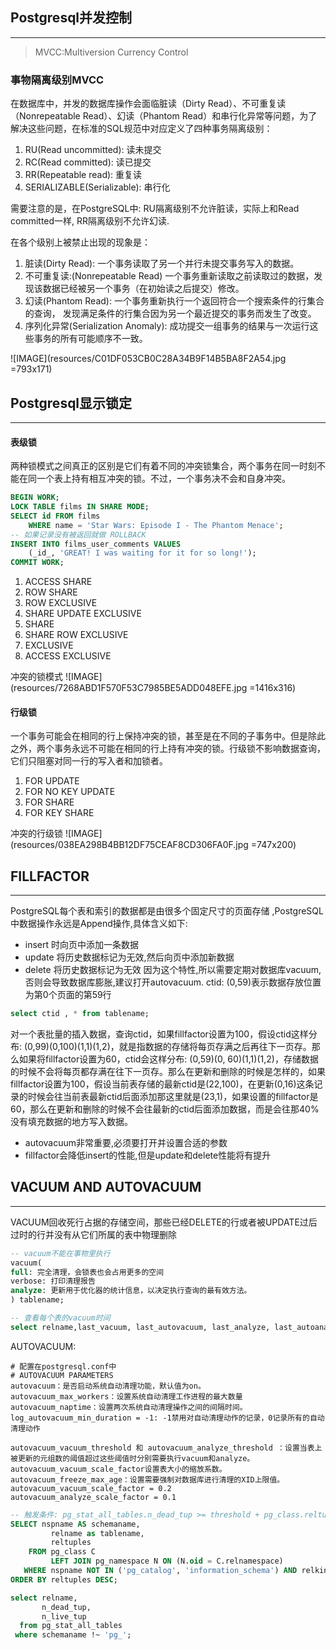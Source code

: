 ## Postgresql并发控制
---
>MVCC:Multiversion Currency Control

### 事物隔离级别MVCC
在数据库中，并发的数据库操作会面临脏读（Dirty Read）、不可重复读（Nonrepeatable Read）、幻读（Phantom Read）和串行化异常等问题，为了解决这些问题，在标准的SQL规范中对应定义了四种事务隔离级别：

1. RU(Read uncommitted): 读未提交
2. RC(Read committed): 读已提交
3. RR(Repeatable read): 重复读
4. SERIALIZABLE(Serializable): 串行化

需要注意的是，在PostgreSQL中:
RU隔离级别不允许脏读，实际上和Read committed一样, RR隔离级别不允许幻读.

在各个级别上被禁止出现的现象是：
1. 脏读(Dirty Read): 一个事务读取了另一个并行未提交事务写入的数据。
2. 不可重复读:(Nonrepeatable Read) 一个事务重新读取之前读取过的数据，发现该数据已经被另一个事务（在初始读之后提交）修改。
3. 幻读(Phantom Read): 一个事务重新执行一个返回符合一个搜索条件的行集合的查询， 发现满足条件的行集合因为另一个最近提交的事务而发生了改变。
4. 序列化异常(Serialization Anomaly): 成功提交一组事务的结果与一次运行这些事务的所有可能顺序不一致。

![IMAGE](resources/C01DF053CB0C28A34B9F14B5BA8F2A54.jpg =793x171)

## Postgresql显示锁定
---
#### 表级锁
两种锁模式之间真正的区别是它们有着不同的冲突锁集合，两个事务在同一时刻不能在同一个表上持有相互冲突的锁。不过，一个事务决不会和自身冲突。
```sql
BEGIN WORK;
LOCK TABLE films IN SHARE MODE;
SELECT id FROM films
    WHERE name = 'Star Wars: Episode I - The Phantom Menace';
-- 如果记录没有被返回就做 ROLLBACK
INSERT INTO films_user_comments VALUES
    (_id_, 'GREAT! I was waiting for it for so long!');
COMMIT WORK;
```
1. ACCESS SHARE
2. ROW SHARE
3. ROW EXCLUSIVE
4. SHARE UPDATE EXCLUSIVE
5. SHARE
6. SHARE ROW EXCLUSIVE
7. EXCLUSIVE
8. ACCESS EXCLUSIVE

冲突的锁模式
![IMAGE](resources/7268ABD1F570F53C7985BE5ADD048EFE.jpg =1416x316)

#### 行级锁
一个事务可能会在相同的行上保持冲突的锁，甚至是在不同的子事务中。但是除此之外，两个事务永远不可能在相同的行上持有冲突的锁。行级锁不影响数据查询，它们只阻塞对同一行的写入者和加锁者。
1. FOR UPDATE
2. FOR NO KEY UPDATE
3. FOR SHARE
4. FOR KEY SHARE

冲突的行级锁
![IMAGE](resources/038EA298B4BB12DF75CEAF8CD306FA0F.jpg =747x200)


## FILLFACTOR
---
PostgreSQL每个表和索引的数据都是由很多个固定尺寸的页面存储  ,PostgreSQL中数据操作永远是Append操作,具体含义如下:
+ insert 时向页中添加一条数据
+ update 将历史数据标记为无效,然后向页中添加新数据
+ delete 将历史数据标记为无效
因为这个特性,所以需要定期对数据库vacuum,否则会导致数据库膨胀,建议打开autovacuum.
ctid: (0,59)表示数据存放位置为第0个页面的第59行
```sql
select ctid , * from tablename;
```
对一个表批量的插入数据，查询ctid，如果fillfactor设置为100，假设ctid这样分布: (0,99)(0,100)(1,1)(1,2)，就是指数据的存储将每页存满之后再往下一页存。那么如果将fillfactor设置为60，ctid会这样分布: (0,59)(0, 60)(1,1)(1,2)，存储数据的时候不会将每页都存满在往下一页存。那么在更新和删除的时候是怎样的，如果fillfactor设置为100，假设当前表存储的最新ctid是(22,100)，在更新(0,16)这条记录的时候会往当前表最新ctid后面添加那这里就是(23,1)，如果设置的fillfactor是60，那么在更新和删除的时候不会往最新的ctid后面添加数据，而是会往那40%没有填充数据的地方写入数据。

+ autovacuum非常重要,必须要打开并设置合适的参数
+ fillfactor会降低insert的性能,但是update和delete性能将有提升


## VACUUM AND AUTOVACUUM
---
VACUUM回收死行占据的存储空间，那些已经DELETE的行或者被UPDATE过后过时的行并没有从它们所属的表中物理删除
```sql
-- vacuum不能在事物里执行
vacuum(
full: 完全清理，会锁表也会占用更多的空间
verbose: 打印清理报告
analyze: 更新用于优化器的统计信息，以决定执行查询的最有效方法。
) tablename;

-- 查看每个表的vacuum时间
select relname,last_vacuum, last_autovacuum, last_analyze, last_autoanalyze from pg_stat_user_tables;
```

AUTOVACUUM:
```shell
# 配置在postgresql.conf中
# AUTOVACUUM PARAMETERS
autovacuum：是否启动系统自动清理功能，默认值为on。
autovacuum_max_workers：设置系统自动清理工作进程的最大数量
autovacuum_naptime：设置两次系统自动清理操作之间的间隔时间。
log_autovacuum_min_duration = -1: -1禁用对自动清理动作的记录，0记录所有的自动清理动作

autovacuum_vacuum_threshold 和 autovacuum_analyze_threshold ：设置当表上被更新的元组数的阈值超过这些阈值时分别需要执行vacuum和analyze。
autovacuum_vacuum_scale_factor设置表大小的缩放系数。
autovacuum_freeze_max_age：设置需要强制对数据库进行清理的XID上限值。
autovacuum_vacuum_scale_factor = 0.2
autovacuum_analyze_scale_factor = 0.1
```

```sql
-- 触发条件: pg_stat_all_tables.n_dead_tup >= threshold + pg_class.reltuples * scale_factor
SELECT nspname AS schemaname, 
         relname as tablename, 
         reltuples
    FROM pg_class C 
         LEFT JOIN pg_namespace N ON (N.oid = C.relnamespace)
   WHERE nspname NOT IN ('pg_catalog', 'information_schema') AND relkind='r'
ORDER BY reltuples DESC;

select relname, 
       n_dead_tup, 
       n_live_tup 
  from pg_stat_all_tables 
 where schemaname !~ 'pg_';
```